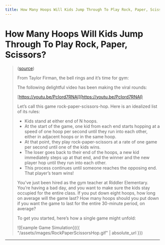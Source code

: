 ```yaml
---
title: How Many Hoops Will Kids Jump Through To Play Rock, Paper, Scissors? 
---
```


# How Many Hoops Will Kids Jump Through To Play Rock, Paper, Scissors?

> ([source](https://fivethirtyeight.com/features/how-many-hoops-will-kids-jump-through-to-play-rock-paper-scissors/))
>
> From Taylor Firman, the bell rings and it’s time for gym:
> 
> The following delightful video has been making the viral rounds:
>
> [https://youtu.be/PcIord7RNAI](https://youtu.be/PcIord7RNAI)
>
> Let’s call this game rock-paper-scissors-hop. Here is an idealized list of its rules:
>
>    - Kids stand at either end of N hoops.
>    - At the start of the game, one kid from each end starts hopping at a speed of one hoop per second until they run into each other, either in adjacent hoops or in the same hoop.
>    - At that point, they play rock-paper-scissors at a rate of one game per second until one of the kids wins.
>    - The loser goes back to their end of the hoops, a new kid immediately steps up at that end, and the winner and the new player hop until they run into each other.
>    - This process continues until someone reaches the opposing end. That player’s team wins!
>
> You’ve just been hired as the gym teacher at Riddler Elementary.
> You’re having a bad day, and you want to make sure the kids stay occupied
> for the entire class. If you put down eight hoops, how long on average
> will the game last? How many hoops should you put down if you want the
> game to last for the entire 30-minute period, on average?
>
> To get you started, here’s how a single game might unfold:
>
> ![Example Game Simulation]({{ "/assets/images/RockPaperScissorsHop.gif" | absolute_url }})

---

<div id="game"></div>

<script src="https://cdnjs.cloudflare.com/ajax/libs/react/16.4.2/umd/react.production.min.js" integrity="sha256-2EQx5J1ux3sjgPLtDevlo449XNXfvEplcRYWIF6ui8w=" crossorigin="anonymous"></script>
<script src="https://cdnjs.cloudflare.com/ajax/libs/react-dom/16.4.2/umd/react-dom.production.min.js" integrity="sha256-3NNU/yoE0R7VxxapKiw/hkgQzcSMztyclb5RpeVlV7Y=" crossorigin="anonymous"></script>

<script>
    // Load in `Game` component
    {% include 2018-08-24-how-many-hoops-will-kids-jump-through-to-play-rock-paper-scissors.js %}

    document.addEventListener('DOMContentLoaded', function() {
        const container = document.getElementById('game');
        ReactDOM.render(React.createElement(Game), container);
    });
</script>

